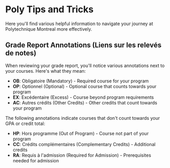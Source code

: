 # Poly Tips and Tricks

Here you'll find various helpful information to navigate your journey at Polytechnique Montreal more effectively.

## Grade Report Annotations (Liens sur les relevés de notes)

When reviewing your grade report, you'll notice various annotations next to your courses. Here's what they mean:

- **OB**: Obligatoire (Mandatory) - Required course for your program
- **OP**: Optionnel (Optional) - Optional course that counts towards your program
- **EX**: Excédentaire (Excess) - Course beyond program requirements
- **AC**: Autres crédits (Other Credits) - Other credits that count towards your program

The following annotations indicate courses that don't count towards your GPA or credit total:

- **HP**: Hors programme (Out of Program) - Course not part of your program
- **CC**: Crédits complémentaires (Complementary Credits) - Additional credits
- **RA**: Requis à l'admission (Required for Admission) - Prerequisites needed for admission

